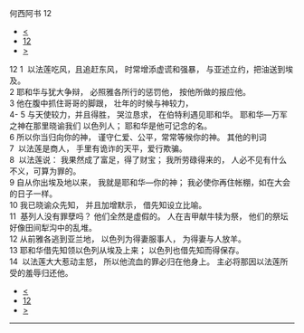 ﻿





 何西阿书 12




* [<](bible/HOS11.md)
* [12](bible/HOS.md)
* [>](bible/HOS13.md)



 
12 
1  以法莲吃风，且追赶东风， 时常增添虚谎和强暴， 与亚述立约，把油送到埃及。     
2 耶和华与犹大争辩， 必照雅各所行的惩罚他， 按他所做的报应他。  
3 他在腹中抓住哥哥的脚跟， 壮年的时候与神较力，  
4-
5 与天使较力，并且得胜， 哭泣恳求， 在伯特利遇见耶和华。 耶和华—万军之神在那里晓谕我们 以色列人； 耶和华是他可记念的名。  
6 所以你当归向你的神， 谨守仁爱、公平，常常等候你的神。 其他的判词  
7  以法莲是商人， 手里有诡诈的天平，爱行欺骗。  
8  以法莲说： 我果然成了富足，得了财宝； 我所劳碌得来的， 人必不见有什么不义，可算为罪的。  
9 自从你出埃及地以来， 我就是耶和华—你的神； 我必使你再住帐棚，如在大会的日子一样。     
10 我已晓谕众先知， 并且加增默示， 借先知设立比喻。  
11  基列人没有罪孽吗？ 他们全然是虚假的。 人在吉甲献牛犊为祭， 他们的祭坛好像田间犁沟中的乱堆。  
12 从前雅各逃到亚兰地， 以色列为得妻服事人， 为得妻与人放羊。  
13 耶和华借先知领以色列从埃及上来； 以色列也借先知而得保存。  
14  以法莲大大惹动主怒， 所以他流血的罪必归在他身上。 主必将那因以法莲所受的羞辱归还他。 
* [<](bible/HOS11.md)
* [12](bible/HOS.md)
* [>](bible/HOS13.md)





---









